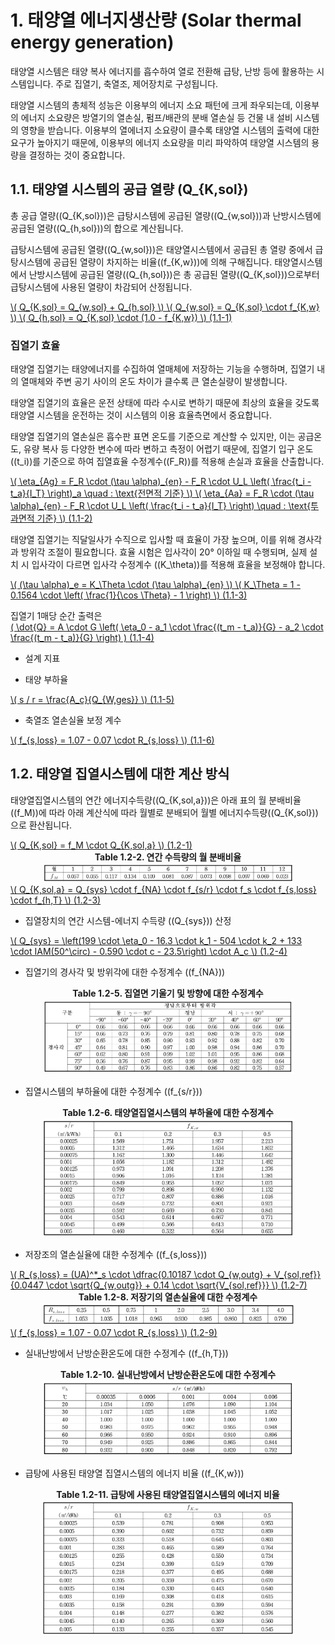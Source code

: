 # 1. 태양열 에너지생산량 (Solar thermal energy generation)

태양열 시스템은 태양 복사 에너지를 흡수하여 열로 전환해 급탕, 난방 등에 활용하는 시스템입니다. 주로 집열기, 축열조, 제어장치로 구성됩니다.   

태양열 시스템의 총체적 성능은 이용부의 에너지 소요 패턴에 크게 좌우되는데, 이용부의 에너지 소요량은 방열기의 열손실, 펌프/배관의 분배 열손실 등 건물 내 설비 시스템의 영향을 받습니다. 이용부의 열에너지 소요량이 클수록 태양열 시스템의 출력에 대한 요구가 높아지기 때문에, 이용부의 에너지 소요량을 미리 파악하여 태양열 시스템의 용량을 결정하는 것이 중요합니다.   

## 1.1. 태양열 시스템의 공급 열량 \(Q_{K,sol}\)

총 공급 열량(\(Q_{K,sol}\))은 급탕시스템에 공급된 열량(\(Q_{w,sol}\))과 난방시스템에 공급된 열량(\(Q_{h,sol}\))의 합으로 계산됩니다.   

급탕시스템에 공급된 열량(\(Q_{w,sol}\))은 태양열시스템에서 공급된 총 열량 중에서 급탕시스템에 공급된 열량이 차지하는 비율(\(f_{K,w}\))에 의해 구해집니다. 태양열시스템에서 난방시스템에 공급된 열량(\(Q_{h,sol}\))은 총 공급된 열량(\(Q_{K,sol}\))으로부터 급탕시스템에 사용된 열량이 차감되어 산정됩니다.   

<a href="/eco2_guide_center/1.%20ECO2%20Logic%20Guide/Hee1_Equation_List.html" class="equation-link" target="_blank" rel="noopener noreferrer">
  \( Q_{K,sol} = Q_{w,sol} + Q_{h,sol} \)   
  \( Q_{w,sol} = Q_{K,sol} \cdot f_{K,w} \)   
  \( Q_{h,sol} = Q_{K,sol} \cdot (1.0 - f_{K,w}) \)   <span class="eq-number">(1.1-1)</span>
</a>

### 집열기 효율

태양열 집열기는 태양에너지를 수집하여 열매체에 저장하는 기능을 수행하며, 집열기 내의 열매체와 주변 공기 사이의 온도 차이가 클수록 큰 열손실량이 발생합니다.   

태양열 집열기의 효율은 운전 상태에 따라 수시로 변하기 때문에 최상의 효율을 갖도록 태양열 시스템을 운전하는 것이 시스템의 이용 효율측면에서 중요합니다.   

태양열 집열기의 열손실은 흡수판 표면 온도를 기준으로 계산할 수 있지만, 이는 공급온도, 유량 복사 등 다양한 변수에 따라 변하고 측정이 어렵기 때문에, 집열기 입구 온도(\(t_i\))를 기준으로 하여 집열효율 수정계수(\(F_R\))를 적용해 손실과 효율을 산출합니다.   

<a href="/eco2_guide_center/1.%20ECO2%20Logic%20Guide/Hee1_Equation_List.html" class="equation-link" target="_blank" rel="noopener noreferrer">
  \( \eta_{Ag} = F_R \cdot (\tau \alpha)_{en} - F_R \cdot U_L \left( \frac{t_i - t_a}{I_T} \right)_a \quad : \text{전면적 기준} \)   
  \( \eta_{Aa} = F_R \cdot (\tau \alpha)_{en} - F_R \cdot U_L \left( \frac{t_i - t_a}{I_T} \right) \quad : \text{투과면적 기준} \)   <span class="eq-number">(1.1-2)</span>
</a>

태양열 집열기는 직달일사가 수직으로 입사할 때 효율이 가장 높으며, 이를 위해 경사각과 방위각 조절이 필요합니다. 효율 시험은 입사각이 20° 이하일 때 수행되며, 실제 설치 시 입사각이 다르면 입사각 수정계수 (\(K_\theta\))를 적용해 효율을 보정해야 합니다.   

<a href="/eco2_guide_center/1.%20ECO2%20Logic%20Guide/Hee1_Equation_List.html" class="equation-link" target="_blank" rel="noopener noreferrer">
  \( (\tau \alpha)_e = K_\Theta \cdot (\tau \alpha)_{en} \)   
  \( K_\Theta = 1 - 0.1564 \cdot \left( \frac{1}{\cos \Theta} - 1 \right) \) <span class="eq-number">(1.1-3)</span>
</a>


집열기 1매당 순간 출력은   
<a href="/eco2_guide_center/1.%20ECO2%20Logic%20Guide/Hee1_Equation_List.html" class="equation-link" target="_blank" rel="noopener noreferrer">
  \( \dot{Q} = A \cdot G \left( \eta_0 - a_1 \cdot \frac{(t_m - t_a)}{G} - a_2 \cdot \frac{(t_m - t_a)}{G} \right) \)   <span class="eq-number">(1.1-4)</span> 
</a>




- 설계 지표   

- 태양 부하율   
<a href="/eco2_guide_center/1.%20ECO2%20Logic%20Guide/Hee1_Equation_List.html" class="equation-link" target="_blank" rel="noopener noreferrer">
  \( s / r = \frac{A_c}{Q_{W,ges}} \)   <span class="eq-number">(1.1-5)</span>
</a>


- 축열조 열손실율 보정 계수     
<a href="/eco2_guide_center/1.%20ECO2%20Logic%20Guide/Hee1_Equation_List.html" class="equation-link" target="_blank" rel="noopener noreferrer">
  \( f_{s,loss} = 1.07 - 0.07 \cdot R_{s,loss} \) <span class="eq-number">(1.1-6)</span>
</a>


## 1.2. 태양열 집열시스템에 대한 계산 방식

태양열집열시스템의 연간 에너지수득량(\(Q_{K,sol,a}\))은 아래 표의 월 분배비율(\(f_M\))에 따라 아래 계산식에 따라 월별로 분배되어 월별 에너지수득량(\(Q_{K,sol}\))으로 환산됩니다.   


<a href="/eco2_guide_center/1.%20ECO2%20Logic%20Guide/Hee1_Equation_List.html" class="equation-link" target="_blank" rel="noopener noreferrer">
  \( Q_{K,sol} = f_M \cdot Q_{K,sol,a} \) <span class="eq-number">(1.2-1)</span>
</a>



<center>
     <div><strong>Table 1.2-2. 연간 수득량의 월 분배비율</strong></div>
     <img src="../../_tables/1.2_2.png" style="max-width: 80%;" alt="연간 수득량의 월 분배비율">
</center>

<a href="/eco2_guide_center/1.%20ECO2%20Logic%20Guide/Hee1_Equation_List.html" class="equation-link" target="_blank" rel="noopener noreferrer">
  \( Q_{K,sol,a} = Q_{sys} \cdot f_{NA} \cdot f_{s/r} \cdot f_s \cdot f_{s,loss} \cdot f_{h,T} \)   <span class="eq-number">(1.2-3)</span>
</a>


- 집열장치의 연간 시스템-에너지 수득량 (\(Q_{sys}\)) 산정   
<a href="/eco2_guide_center/1.%20ECO2%20Logic%20Guide/Hee1_Equation_List.html" class="equation-link" target="_blank" rel="noopener noreferrer">
  \( Q_{sys} = \left(199 \cdot \eta_0 - 16.3 \cdot k_1 - 504 \cdot k_2 + 133 \cdot IAM(50^\circ) - 0.590 \cdot c - 23.5\right) \cdot A_c \)  <span class="eq-number">(1.2-4)</span>
</a>


- 집열기의 경사각 및 방위각에 대한 수정계수 (\(f_{NA}\))   
<center>
     <div><strong>Table 1.2-5. 집열면 기울기 및 방향에 대한 수정계수</strong></div>
     <img src="../../_tables/1.2_5.png" style="max-width: 80%;" alt="집열면 기울기 및 방향에 대한 수정계수">
</center>

- 집열시스템의 부하율에 대한 수정계수 (\(f_{s/r}\))   
<center>
     <div><strong>Table 1.2-6. 태양열집열시스템의 부하율에 대한 수정계수</strong></div>
     <img src="../../_tables/1.2_6.png" style="max-width: 80%;" alt="태양열집열시스템의 부하율에 대한 수정계수">
</center>


- 저장조의 열손실율에 대한 수정계수 (\(f_{s,loss}\))   
<a href="/eco2_guide_center/1.%20ECO2%20Logic%20Guide/Hee1_Equation_List.html" class="equation-link" target="_blank" rel="noopener noreferrer">
  \( R_{s,loss} = (UA)^*_s \cdot \dfrac{0.10187 \cdot Q_{w,outg} + V_{sol,ref}}{0.0447 \cdot \sqrt{Q_{w,outg}} + 0.14 \cdot \sqrt{V_{sol,ref}}} \)   <span class="eq-number">(1.2-7)</span>
</a>

<center>
     <div><strong>Table 1.2-8. 저장기의 열손실율에 대한 수정계수</strong></div>
     <img src="../../_tables/1.2_8.png" style="max-width: 80%;" alt="저장기의 열손실율에 대한 수정계수">
</center>

<a href="/eco2_guide_center/1.%20ECO2%20Logic%20Guide/Hee1_Equation_List.html" class="equation-link" target="_blank" rel="noopener noreferrer">
  \( f_{s,loss} = 1.07 - 0.07 \cdot R_{s,loss} \)   <span class="eq-number">(1.2-9)</span>
</a>


- 실내난방에서 난방순환온도에 대한 수정계수 (\(f_{h,T}\))   
<center>
     <div><strong>Table 1.2-10. 실내난방에서 난방순환온도에 대한 수정계수</strong></div>
     <img src="../../_tables/1.2_10.png" style="max-width: 80%;" alt="실내난방에서 난방순환온도에 대한 수정계수">
</center>

- 급탕에 사용된 태양열 집열시스템의 에너지 비율 (\(f_{K,w}\))   
<center>
     <div><strong>Table 1.2-11. 급탕에 사용된 태양열집열시스템의 에너지 비율</strong></div>
     <img src="../../_tables/1.2_11.png" style="max-width: 80%;" alt="급탕에 사용된 태양열집열시스템의 에너지 비율">
</center>
